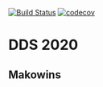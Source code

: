 [![Build Status](https://travis-ci.com/Guernik/DDS-Makowins.svg?branch=master)](https://travis-ci.com/Guernik/DDS-Makowins)
[![codecov](https://codecov.io/gh/Guernik/DDS-Makowins/branch/master/graph/badge.svg)](https://codecov.io/gh/Guernik/DDS-Makowins)


# DDS 2020
## Makowins